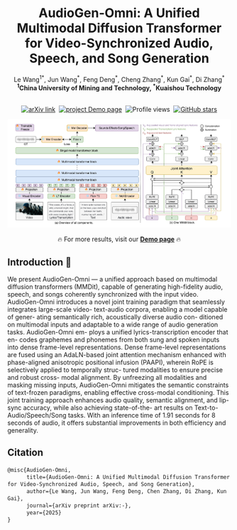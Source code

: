 <h1 align="center">AudioGen-Omni: A Unified Multimodal Diffusion Transformer for Video-Synchronized Audio, Speech, and Song Generation</h1>

<div align='center'>
  <span class="author-block">Le Wang<sup>1</sup><sup>*</sup>, Jun Wang<sup>*</sup>, Feng Deng<sup>*</sup>, Cheng Zhang<sup>*</sup>,  Kun Gai<sup>*</sup>, Di Zhang<sup>*</sup></span>
</div>

<div align='center'>
  <span class="author-block"><strong><sup>1</sup>China University of Mining and Technology, </strong></span>
  <span class="author-block"><strong><sup>*</sup>Kuaishou Technology</strong></span>
</div>
<br>

<div align="center">

  <!-- 📄 Paper / project / GitHub stats -->
  <p>
    <a href="-" target="_blank"><img src="https://img.shields.io/badge/Paper-AudioGen-Omni-red" alt="arXiv link"></a>&nbsp;
    <a href="https://github.com/ciyou2/AudioGen-Omni/" target="_blank"><img src="https://img.shields.io/badge/Project-Demo page-green" alt="project Demo page"></a>&nbsp;
    <img src="https://komarev.com/ghpvc/?username=ciyou2&color=5865f2" alt="Profile views" width="110.2" height="20">&nbsp;
    <a href="https://github.com/ciyou2/AudioGen-Omni" target="_blank"><img src="https://img.shields.io/github/stars/ciyou2/AudioGen-Omni?style=social" alt="GitHub stars"></a>
  </p>

  <!-- 🎬 Showcase -->
  <p><img src="./content/arch.jpg"></p>
  <p>🔥 For more results, visit our <a href="https://ciyou2.github.io/OmniGen/" target="_blank"><strong>Demo page</strong></a> 🔥</p>

</div>

## Introduction 📖
We present AudioGen-Omni — a unified approach
based on multimodal diffusion transformers (MMDit),
capable of generating high-fidelity audio, speech, and
songs coherently synchronized with the input video.
AudioGen-Omni introduces a novel joint training
paradigm that seamlessly integrates large-scale video-
text-audio corpora, enabling a model capable of gener-
ating semantically rich, acoustically diverse audio con-
ditioned on multimodal inputs and adaptable to a wide
range of audio generation tasks. AudioGen-Omni em-
ploys a unified lyrics-transcription encoder that en-
codes graphemes and phonemes from both sung and
spoken inputs into dense frame-level representations.
Dense frame-level representations are fused using an
AdaLN-based joint attention mechanism enhanced with
phase-aligned anisotropic positional infusion (PAAPI),
wherein RoPE is selectively applied to temporally struc-
tured modalities to ensure precise and robust cross-
modal alignment. By unfreezing all modalities and
masking missing inputs, AudioGen-Omni mitigates the
semantic constraints of text-frozen paradigms, enabling
effective cross-modal conditioning. This joint training
approach enhances audio quality, semantic alignment,
and lip-sync accuracy, while also achieving state-of-the-
art results on Text-to-Audio/Speech/Song tasks. With an
inference time of 1.91 seconds for 8 seconds of audio,
it offers substantial improvements in both efficiency and
generality.
 
## Citation
```
@misc{AudioGen-Omni,
      title={AudioGen-Omni: A Unified Multimodal Diffusion Transformer for Video-Synchronized Audio, Speech, and Song Generation},
      author={Le Wang, Jun Wang, Feng Deng, Chen Zhang, Di Zhang, Kun Gai},
      journal={arXiv preprint arXiv:-},
      year={2025}
}
```
